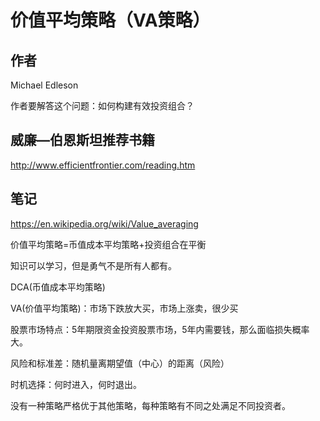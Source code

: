 # 价值平均策略（VA策略）

## 作者

Michael Edleson

作者要解答这个问题：如何构建有效投资组合？

## 威廉—伯恩斯坦推荐书籍

http://www.efficientfrontier.com/reading.htm

## 笔记

https://en.wikipedia.org/wiki/Value_averaging

价值平均策略=币值成本平均策略+投资组合在平衡

知识可以学习，但是勇气不是所有人都有。

DCA(币值成本平均策略)

VA(价值平均策略)：市场下跌放大买，市场上涨卖，很少买

股票市场特点：5年期限资金投资股票市场，5年内需要钱，那么面临损失概率大。

风险和标准差：随机量离期望值（中心）的距离（风险）

时机选择：何时进入，何时退出。

没有一种策略严格优于其他策略，每种策略有不同之处满足不同投资者。


